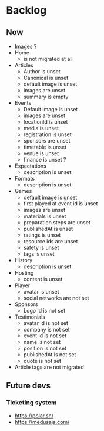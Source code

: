 # Backlog

## Now

- Images ?
- Home
  - is not migrated at all
- Articles
  - Author is unset
  - Canonical is unset
  - default image is unset
  - images are unset
  - summary is empty
- Events
  - Default image is unset
  - images are unset
  - locationId is unset
  - media is unset
  - registration is unset
  - sponsors are unset
  - timetable is unset
  - venue is unset
  - finance is unset ?
- Expectations
  - description is unset
- Formats
  - description is unset
- Games
  - default image is unset
  - first played at event id is unset
  - images are unset
  - materials is unset
  - preparation steps are unset
  - publishedAt is unset
  - ratings is unset
  - resource ids are unset
  - safety is unset
  - tags is unset
- History
  - description is unset
- Hosting
  - content is unset
- Player
  - avatar is unset
  - social networks are not set
- Sponsors
  - Logo id is not set
- Testimonials
  - avatar id is not set
  - company is not set
  - event id is not set
  - name is not set
  - position is not set
  - publishedAt is not set
  - quote is not set
- Article tags are not migrated

## Future devs

### Ticketing system

- https://polar.sh/
- https://medusajs.com/
